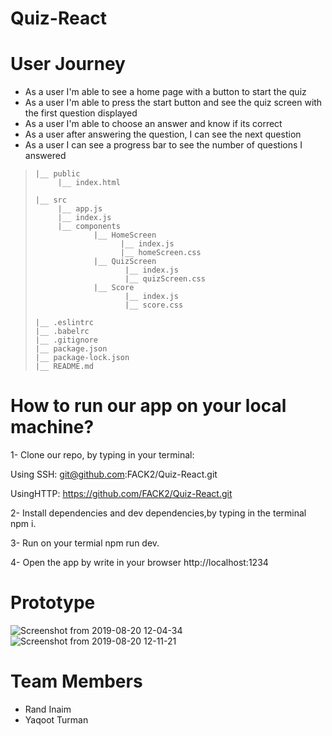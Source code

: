# Quiz-React

# User Journey
 - As a user I'm able to see a home page with a button to start the quiz
 - As a user I'm able to press the start button and see the quiz screen with the first question displayed
 - As a user I'm able to choose an answer and know if its correct
 - As a user after answering the question, I can see the next question 
 - As a user I can see a progress bar to see the number of questions I answered
 

  
> ```
>|__ public
>      |__ index.html
>     
>|__ src
>      |__ app.js
>      |__ index.js
>      |__ components
>              |__ HomeScreen
>                    |__ index.js
>                    |__ homeScreen.css              
>              |__ QuizScreen
>                     |__ index.js
>                     |__ quizScreen.css              
>              |__ Score
>                     |__ index.js
>                     |__ score.css           
>
>|__ .eslintrc
>|__ .babelrc
>|__ .gitignore
>|__ package.json
>|__ package-lock.json
>|__ README.md
> ```
  
  
# How to run our app on your local machine?
  1- Clone our repo, by typing in your terminal:

  Using SSH: git@github.com:FACK2/Quiz-React.git

  UsingHTTP: https://github.com/FACK2/Quiz-React.git

  2- Install dependencies and dev dependencies,by typing in the terminal npm i.

  3- Run on your termial npm run dev.

  4- Open the app by write in your browser http://localhost:1234

# Prototype
  ![Screenshot from 2019-08-20 12-04-34](https://user-images.githubusercontent.com/27896127/63334315-daa54480-c343-11e9-9124-147cee6dc947.png)
  ![Screenshot from 2019-08-20 12-11-21](https://user-images.githubusercontent.com/27896127/63334273-bf3a3980-c343-11e9-9a7b-7b50c0de28ad.png)
  
# Team Members
  - Rand Inaim
  - Yaqoot Turman


